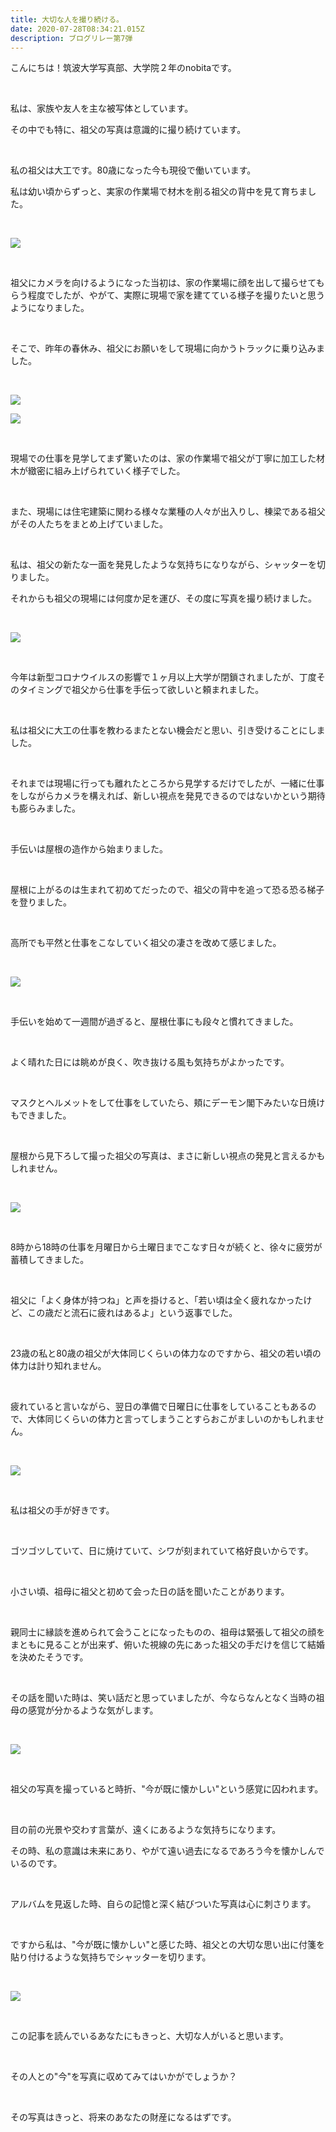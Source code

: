 ```yaml
---
title: 大切な人を撮り続ける。
date: 2020-07-28T08:34:21.015Z
description: ブログリレー第7弾
---
```

こんにちは！筑波大学写真部、大学院２年のnobitaです。

<br/>

私は、家族や友人を主な被写体としています。

その中でも特に、祖父の写真は意識的に撮り続けています。

<br/>

私の祖父は大工です。80歳になった今も現役で働いています。

私は幼い頃からずっと、実家の作業場で材木を削る祖父の背中を見て育ちました。

<br/>

![](/img/大切な人を撮り続ける。-1-.jpg)

<br/>

祖父にカメラを向けるようになった当初は、家の作業場に顔を出して撮らせてもらう程度でしたが、やがて、実際に現場で家を建てている様子を撮りたいと思うようになりました。

<br/>

そこで、昨年の春休み、祖父にお願いをして現場に向かうトラックに乗り込みました。

<br/>

![](/img/大切な人を撮り続ける。-5-.jpg)

![](/img/大切な人を撮り続ける。-4-.jpg)

<br/>

現場での仕事を見学してまず驚いたのは、家の作業場で祖父が丁寧に加工した材木が緻密に組み上げられていく様子でした。

<br/>

また、現場には住宅建築に関わる様々な業種の人々が出入りし、棟梁である祖父がその人たちをまとめ上げていました。

<br/>

私は、祖父の新たな一面を発見したような気持ちになりながら、シャッターを切りました。

それからも祖父の現場には何度か足を運び、その度に写真を撮り続けました。

<br/>

![](/img/image7.jpg)

<br/>

今年は新型コロナウイルスの影響で１ヶ月以上大学が閉鎖されましたが、丁度そのタイミングで祖父から仕事を手伝って欲しいと頼まれました。

<br/>

私は祖父に大工の仕事を教わるまたとない機会だと思い、引き受けることにしました。

<br/>

それまでは現場に行っても離れたところから見学するだけでしたが、一緒に仕事をしながらカメラを構えれば、新しい視点を発見できるのではないかという期待も膨らみました。

<br/>

手伝いは屋根の造作から始まりました。

<br/>

屋根に上がるのは生まれて初めてだったので、祖父の背中を追って恐る恐る梯子を登りました。

<br/>

高所でも平然と仕事をこなしていく祖父の凄さを改めて感じました。

<br/>

![](/img/大切な人を撮り続ける。-3-.jpg)

<br/>

手伝いを始めて一週間が過ぎると、屋根仕事にも段々と慣れてきました。

<br/>

よく晴れた日には眺めが良く、吹き抜ける風も気持ちがよかったです。

<br/>

マスクとヘルメットをして仕事をしていたら、頬にデーモン閣下みたいな日焼けもできました。

<br/>

屋根から見下ろして撮った祖父の写真は、まさに新しい視点の発見と言えるかもしれません。

<br/>

![](/img/大切な人を撮り続ける。-9-.jpg)

<br/>

8時から18時の仕事を月曜日から土曜日までこなす日々が続くと、徐々に疲労が蓄積してきました。

<br/>

祖父に「よく身体が持つね」と声を掛けると、「若い頃は全く疲れなかったけど、この歳だと流石に疲れはあるよ」という返事でした。

<br/>

23歳の私と80歳の祖父が大体同じくらいの体力なのですから、祖父の若い頃の体力は計り知れません。

<br/>

疲れていると言いながら、翌日の準備で日曜日に仕事をしていることもあるので、大体同じくらいの体力と言ってしまうことすらおこがましいのかもしれません。

<br/>

![](/img/image8.jpg)

<br/>

私は祖父の手が好きです。

<br/>

ゴツゴツしていて、日に焼けていて、シワが刻まれていて格好良いからです。

<br/>

小さい頃、祖母に祖父と初めて会った日の話を聞いたことがあります。

<br/>

親同士に縁談を進められて会うことになったものの、祖母は緊張して祖父の顔をまともに見ることが出来ず、俯いた視線の先にあった祖父の手だけを信じて結婚を決めたそうです。

<br/>

その話を聞いた時は、笑い話だと思っていましたが、今ならなんとなく当時の祖母の感覚が分かるような気がします。

<br/>

![](/img/image6.jpg)

<br/>

祖父の写真を撮っていると時折、"今が既に懐かしい"という感覚に囚われます。

<br/>

目の前の光景や交わす言葉が、遠くにあるような気持ちになります。

その時、私の意識は未来にあり、やがて遠い過去になるであろう今を懐かしんでいるのです。

<br/>

アルバムを見返した時、自らの記憶と深く結びついた写真は心に刺さります。

<br/>

ですから私は、"今が既に懐かしい"と感じた時、祖父との大切な思い出に付箋を貼り付けるような気持ちでシャッターを切ります。

<br/>

![](/img/大切な人を撮り続ける。-2-.jpg)

<br/>

この記事を読んでいるあなたにもきっと、大切な人がいると思います。

<br/>

その人との"今"を写真に収めてみてはいかがでしょうか？

<br/>

その写真はきっと、将来のあなたの財産になるはずです。